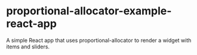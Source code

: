 # proportional-allocator-example-react-app
A simple React app that uses proportional-allocator to render a widget with items and sliders.
